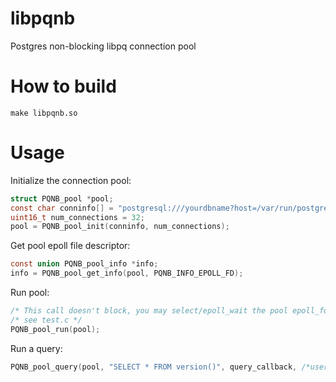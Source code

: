 # libpqnb
Postgres non-blocking libpq connection pool

# How to build
```
make libpqnb.so
```  
# Usage
Initialize the connection pool:  
```c
struct PQNB_pool *pool;  
const char conninfo[] = "postgresql:///yourdbname?host=/var/run/postgresql";  
uint16_t num_connections = 32;  
pool = PQNB_pool_init(conninfo, num_connections);  
```  
Get pool epoll file descriptor:  
```c
const union PQNB_pool_info *info;  
info = PQNB_pool_get_info(pool, PQNB_INFO_EPOLL_FD);  
```  
Run pool:  
```c
/* This call doesn't block, you may select/epoll_wait the pool epoll_fd */  
/* see test.c */  
PQNB_pool_run(pool);  
```  
  
Run a query:  
```c
PQNB_pool_query(pool, "SELECT * FROM version()", query_callback, /*user_data*/ NULL);  
```  
